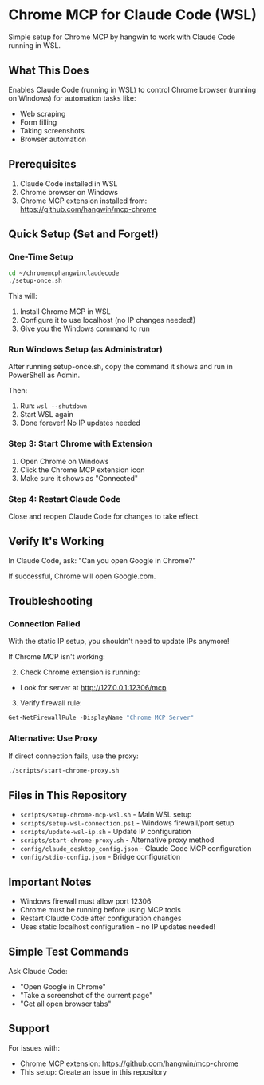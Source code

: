 # Chrome MCP for Claude Code (WSL)

Simple setup for Chrome MCP by hangwin to work with Claude Code running in WSL.

## What This Does

Enables Claude Code (running in WSL) to control Chrome browser (running on Windows) for automation tasks like:
- Web scraping
- Form filling
- Taking screenshots
- Browser automation

## Prerequisites

1. Claude Code installed in WSL
2. Chrome browser on Windows
3. Chrome MCP extension installed from: https://github.com/hangwin/mcp-chrome

## Quick Setup (Set and Forget!)

### One-Time Setup
```bash
cd ~/chromemcphangwinclaudecode
./setup-once.sh
```

This will:
1. Install Chrome MCP in WSL
2. Configure it to use localhost (no IP changes needed!)
3. Give you the Windows command to run

### Run Windows Setup (as Administrator)
After running setup-once.sh, copy the command it shows and run in PowerShell as Admin.

Then:
1. Run: `wsl --shutdown`
2. Start WSL again
3. Done forever! No IP updates needed

### Step 3: Start Chrome with Extension
1. Open Chrome on Windows
2. Click the Chrome MCP extension icon
3. Make sure it shows as "Connected"

### Step 4: Restart Claude Code
Close and reopen Claude Code for changes to take effect.

## Verify It's Working

In Claude Code, ask: "Can you open Google in Chrome?"

If successful, Chrome will open Google.com.

## Troubleshooting

### Connection Failed
With the static IP setup, you shouldn't need to update IPs anymore!

If Chrome MCP isn't working:

2. Check Chrome extension is running:
- Look for server at http://127.0.0.1:12306/mcp

3. Verify firewall rule:
```powershell
Get-NetFirewallRule -DisplayName "Chrome MCP Server"
```

### Alternative: Use Proxy
If direct connection fails, use the proxy:
```bash
./scripts/start-chrome-proxy.sh
```

## Files in This Repository

- `scripts/setup-chrome-mcp-wsl.sh` - Main WSL setup
- `scripts/setup-wsl-connection.ps1` - Windows firewall/port setup
- `scripts/update-wsl-ip.sh` - Update IP configuration
- `scripts/start-chrome-proxy.sh` - Alternative proxy method
- `config/claude_desktop_config.json` - Claude Code MCP configuration
- `config/stdio-config.json` - Bridge configuration

## Important Notes

- Windows firewall must allow port 12306
- Chrome must be running before using MCP tools
- Restart Claude Code after configuration changes
- Uses static localhost configuration - no IP updates needed!

## Simple Test Commands

Ask Claude Code:
- "Open Google in Chrome"
- "Take a screenshot of the current page"
- "Get all open browser tabs"

## Support

For issues with:
- Chrome MCP extension: https://github.com/hangwin/mcp-chrome
- This setup: Create an issue in this repository
